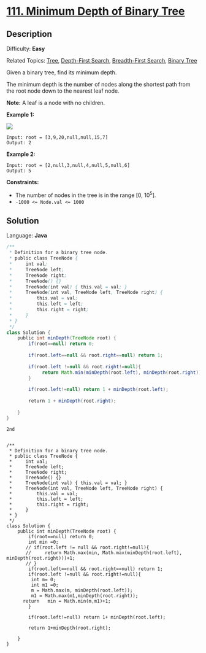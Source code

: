 # [111\. Minimum Depth of Binary Tree](https://leetcode.com/problems/minimum-depth-of-binary-tree/)

## Description

Difficulty: **Easy**  

Related Topics: [Tree](https://leetcode.com/tag/tree/), [Depth-First Search](https://leetcode.com/tag/depth-first-search/), [Breadth-First Search](https://leetcode.com/tag/breadth-first-search/), [Binary Tree](https://leetcode.com/tag/binary-tree/)


Given a binary tree, find its minimum depth.

The minimum depth is the number of nodes along the shortest path from the root node down to the nearest leaf node.

**Note:** A leaf is a node with no children.

**Example 1:**

![](https://assets.leetcode.com/uploads/2020/10/12/ex_depth.jpg)

```
Input: root = [3,9,20,null,null,15,7]
Output: 2
```

**Example 2:**

```
Input: root = [2,null,3,null,4,null,5,null,6]
Output: 5
```

**Constraints:**

*   The number of nodes in the tree is in the range [0, 10<sup>5</sup>].
*   `-1000 <= Node.val <= 1000`


## Solution

Language: **Java**

```java
/**
 * Definition for a binary tree node.
 * public class TreeNode {
 *     int val;
 *     TreeNode left;
 *     TreeNode right;
 *     TreeNode() {}
 *     TreeNode(int val) { this.val = val; }
 *     TreeNode(int val, TreeNode left, TreeNode right) {
 *         this.val = val;
 *         this.left = left;
 *         this.right = right;
 *     }
 * }
 */
class Solution {
    public int minDepth(TreeNode root) {
        if(root==null) return 0;
        
        if(root.left==null && root.right==null) return 1;
        
        if(root.left !=null && root.right!=null){
             return Math.min(minDepth(root.left), minDepth(root.right))+1;
        }
      
        if(root.left!=null) return 1 + minDepth(root.left);
        
        return 1 + minDepth(root.right);
       
    }
}
```



`` 2nd ``


```

/**
 * Definition for a binary tree node.
 * public class TreeNode {
 *     int val;
 *     TreeNode left;
 *     TreeNode right;
 *     TreeNode() {}
 *     TreeNode(int val) { this.val = val; }
 *     TreeNode(int val, TreeNode left, TreeNode right) {
 *         this.val = val;
 *         this.left = left;
 *         this.right = right;
 *     }
 * }
 */
class Solution {
    public int minDepth(TreeNode root) {
        if(root==null) return 0;
        int min =0;
       // if(root.left != null && root.right!=null){
       //     return Math.max(min, Math.max(minDepth(root.left), minDepth(root.right)))+1;
       // }
        if(root.left==null && root.right==null) return 1;
        if(root.left !=null && root.right!=null){
         int m= 0;
         int m1 =0;
         m = Math.max(m, minDepth(root.left));
         m1 = Math.max(m1,minDepth(root.right));
      return   min = Math.min(m,m1)+1;
        }
      
        if(root.left!=null) return 1+ minDepth(root.left);
        
        return 1+minDepth(root.right);
       
    }
}
```